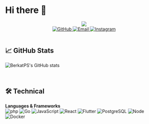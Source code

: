 
# Hi there  👋

<div align="center">
  <img src="https://readme-typing-svg.demolab.com?font=Poppins&size=28&duration=2800&pause=800&color=38BCAD&center=true&vCenter=true&width=800&lines=Call+me+Berkat;Welcome+to+my+GitHub+Profile!;Building+Scalable+Solutions;Turning+Coffee+%E2%98%95%EF%B8%8F+Into+Code;Open+for+Collaboration+%F0%9F%92%AC&background=FFFFFF00&random=false&height=45&width=800">
</div>

<!-- Social & Stats Section -->
<div align="center">
  
  <a href="https://github.com/BerkatPS">
    <img src="https://img.shields.io/badge/GitHub-100000?style=for-the-badge&logo=github&logoColor=white" alt="GitHub">
  </a>
    
  <a href="mailto:BerkatPS@example.com">
    <img src="https://img.shields.io/badge/Gmail-D14836?style=for-the-badge&logo=gmail&logoColor=white" alt="Email">
  </a>

  <a href="https://instagram.com/berkatps">
    <img src="https://img.shields.io/badge/Instagram-E4405F?style=for-the-badge&logo=instagram&logoColor=white" alt="Instagram">
  </a>
</div>
<br/>

## 📈 GitHub Stats
![BerkatPS's GitHub stats](https://github-readme-stats.vercel.app/api?username=BerkatPS&show_icons=true&theme=radical)



<br/>

<!-- Tech Stack Section -->
## 🛠️ Technical 

**Languages & Frameworks**  
![php](https://img.shields.io/badge/PHP-777BB4?style=for-the-badge&logo=php&logoColor=white)
![Go](https://img.shields.io/badge/Go-00ADD8?style=for-the-badge&logo=go&logoColor=white)
![JavaScript](https://img.shields.io/badge/JavaScript-F7DF1E?style=for-the-badge&logo=javascript&logoColor=black)
![React](https://img.shields.io/badge/React-20232A?style=for-the-badge&logo=react&logoColor=61DAFB)
![Flutter](https://img.shields.io/badge/Flutter-02569B?style=for-the-badge&logo=flutter&logoColor=white)
![PostgreSQL](https://img.shields.io/badge/PostgreSQL-316192?style=for-the-badge&logo=postgresql&logoColor=white)
![Node](https://img.shields.io/badge/Node.js-339933?style=for-the-badge&logo=nodedotjs&logoColor=white)
![Docker](https://img.shields.io/badge/Docker-2496ED?style=for-the-badge&logo=docker&logoColor=white)

<br/>
